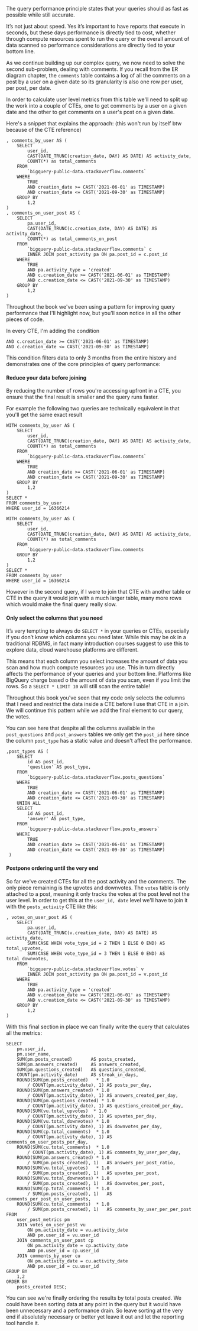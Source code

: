 The query performance principle states that your queries should as fast as possible while still accurate. 

It’s not just about speed. Yes it’s important to have reports that execute in seconds, but these days performance is directly tied to cost, whether through compute resources spent to run the query or the overall amount of data scanned so performance considerations are directly tied to your bottom line.

As we continue building up our complex query, we now need to solve the second sub-problem, dealing with comments. If you recall from the ER diagram chapter, the `comments` table contains a log of all the comments on a post by a user on a given date so its granularity is also one row per user, per post, per date.

In order to calculate user level metrics from this table we'll need to split up the work into a couple of CTEs, one to get comments by a user on a given date and the other to get comments on a user's post on a given date.

Here's a snippet that explains the approach: (this won't run by itself btw because of the CTE reference)

```
, comments_by_user AS (
    SELECT
        user_id,
        CAST(DATE_TRUNC(creation_date, DAY) AS DATE) AS activity_date,
        COUNT(*) as total_comments
    FROM
        `bigquery-public-data.stackoverflow.comments`
    WHERE
        TRUE
    	AND creation_date >= CAST('2021-06-01' as TIMESTAMP) 
    	AND creation_date <= CAST('2021-09-30' as TIMESTAMP)
	GROUP BY
        1,2
)
, comments_on_user_post AS (
	SELECT
        pa.user_id,
        CAST(DATE_TRUNC(c.creation_date, DAY) AS DATE) AS activity_date,
        COUNT(*) as total_comments_on_post
    FROM
        `bigquery-public-data.stackoverflow.comments` c
        INNER JOIN post_activity pa ON pa.post_id = c.post_id
    WHERE
        TRUE
        AND pa.activity_type = 'created'
    	AND c.creation_date >= CAST('2021-06-01' as TIMESTAMP) 
    	AND c.creation_date <= CAST('2021-09-30' as TIMESTAMP)
	GROUP BY
        1,2
)
```

Throughout the book we've been using a pattern for improving query performance that I'll highlight now, but you'll soon notice in all the other pieces of code.

In every CTE, I'm adding the condition
```
AND c.creation_date >= CAST('2021-06-01' as TIMESTAMP) 
AND c.creation_date <= CAST('2021-09-30' as TIMESTAMP)
```

This condition filters data to only 3 months from the entire history and demonstrates one of the core principles of query performance:

#### Reduce your data before joining
By reducing the number of rows you're accessing upfront in a CTE, you ensure that the final result is smaller and the query runs faster.

For example the following two queries are technically equivalent in that you'll get the same exact result
```
WITH comments_by_user AS (
    SELECT
        user_id,
        CAST(DATE_TRUNC(creation_date, DAY) AS DATE) AS activity_date,
        COUNT(*) as total_comments
    FROM
        `bigquery-public-data.stackoverflow.comments`
    WHERE
        TRUE
    	AND creation_date >= CAST('2021-06-01' as TIMESTAMP) 
    	AND creation_date <= CAST('2021-09-30' as TIMESTAMP)
	GROUP BY
        1,2
)
SELECT *
FROM comments_by_user 
WHERE user_id = 16366214
```

```
WITH comments_by_user AS (
    SELECT
        user_id,
        CAST(DATE_TRUNC(creation_date, DAY) AS DATE) AS activity_date,
        COUNT(*) as total_comments
    FROM
        `bigquery-public-data.stackoverflow.comments
	GROUP BY
        1,2
)
SELECT *
FROM comments_by_user 
WHERE user_id = 16366214
```

However in the second query, if I were to join that CTE with another table or CTE in the query it would join with a much larger table, many more rows which would make the final query really slow.

#### Only select the columns that you need
It’s very tempting to always do `SELECT *` in your queries or CTEs, especially if you don’t know which columns you need later. While this may be ok in a traditional RDBMS, in fact many introduction courses suggest to use this to explore data, cloud warehouse platforms are different.

This means that each column you select increases the amount of data you scan and how much compute resources you use. This in turn directly affects the performance of your queries and your bottom line. Platforms like BigQuery charge based o the amount of data you scan, even if you limit the rows. So a `SELECT * LIMIT 10` will still scan the entire table!

Throughout this book you've seen that my code only selects the columns that I need and restrict the data inside a CTE before I use that CTE in a join. We will continue this pattern while we add the final element to our query, the votes.

You can see here that despite all the columns available in the `post_questions` and `post_answers` tables we only get the `post_id` here since the column `post_type` has a static value and doesn't affect the performance. 
```
,post_types AS (
    SELECT
		id AS post_id,
        'question' AS post_type,
    FROM
        `bigquery-public-data.stackoverflow.posts_questions`
    WHERE
        TRUE
    	AND creation_date >= CAST('2021-06-01' as TIMESTAMP) 
    	AND creation_date <= CAST('2021-09-30' as TIMESTAMP)
    UNION ALL
    SELECT
        id AS post_id,
        'answer' AS post_type,
    FROM
        `bigquery-public-data.stackoverflow.posts_answers`
    WHERE
        TRUE
    	AND creation_date >= CAST('2021-06-01' as TIMESTAMP) 
    	AND creation_date <= CAST('2021-09-30' as TIMESTAMP)
 )
 ```
#### Postpone ordering until the very end
So far we've created CTEs for all the post activity and the comments. The only piece remaining is the upvotes and downvotes. The `votes` table is only attached to a post, meaning it only tracks the votes at the post level not the user level. In order to get this at the `user_id, date` level we'll have to join it with the `posts_activity` CTE like this:
```
, votes_on_user_post AS (
  	SELECT
        pa.user_id,
        CAST(DATE_TRUNC(v.creation_date, DAY) AS DATE) AS activity_date,
        SUM(CASE WHEN vote_type_id = 2 THEN 1 ELSE 0 END) AS total_upvotes,
        SUM(CASE WHEN vote_type_id = 3 THEN 1 ELSE 0 END) AS total_downvotes,
    FROM
        `bigquery-public-data.stackoverflow.votes` v
        INNER JOIN post_activity pa ON pa.post_id = v.post_id
    WHERE
        TRUE
        AND pa.activity_type = 'created'
    	AND v.creation_date >= CAST('2021-06-01' as TIMESTAMP) 
    	AND v.creation_date <= CAST('2021-09-30' as TIMESTAMP)
	GROUP BY
        1,2
)
```

With this final section in place we can finally write the query that calculates all the metrics:
```
SELECT
    pm.user_id,
    pm.user_name,
    SUM(pm.posts_created)     	AS posts_created,
    SUM(pm.answers_created) 	AS answers_created,
    SUM(pm.questions_created)	AS questions_created,
    COUNT(pm.activity_date) 	AS streak_in_days,
    ROUND(SUM(pm.posts_created)	  * 1.0 
        / COUNT(pm.activity_date), 1) AS posts_per_day,
    ROUND(SUM(pm.answers_created) * 1.0
        / COUNT(pm.activity_date), 1) AS answers_created_per_day,
    ROUND(SUM(pm.questions_created) * 1.0
        / COUNT(pm.activity_date), 1) AS questions_created_per_day,
    ROUND(SUM(vu.total_upvotes)  * 1.0 
        / COUNT(pm.activity_date), 1) AS upvotes_per_day,
    ROUND(SUM(vu.total_downvotes) * 1.0 
        / COUNT(pm.activity_date), 1) AS downvotes_per_day,
    ROUND(SUM(cp.total_comments)  * 1.0 
        / COUNT(pm.activity_date), 1) AS comments_on_user_posts_per_day,
    ROUND(SUM(cu.total_comments)  * 1.0 
        / COUNT(pm.activity_date), 1) AS comments_by_user_per_day,
    ROUND(SUM(pm.answers_created) * 1.0 
        / SUM(pm.posts_created), 1)   AS answers_per_post_ratio,
    ROUND(SUM(vu.total_upvotes)   * 1.0 
        / SUM(pm.posts_created), 1)   AS upvotes_per_post,
    ROUND(SUM(vu.total_downvotes) * 1.0 
        / SUM(pm.posts_created), 1)   AS downvotes_per_post,
    ROUND(SUM(cp.total_comments)  * 1.0 
        / SUM(pm.posts_created), 1)   AS comments_per_post_on_user_posts,
    ROUND(SUM(cu.total_comments)  * 1.0 
        / SUM(pm.posts_created), 1)   AS comments_by_user_per_per_post
FROM
    user_post_metrics pm
    JOIN votes_on_user_post vu
        ON pm.activity_date = vu.activity_date
        AND pm.user_id = vu.user_id
    JOIN comments_on_user_post cp 
        ON pm.activity_date = cp.activity_date
        AND pm.user_id = cp.user_id
    JOIN comments_by_user cu
        ON pm.activity_date = cu.activity_date
        AND pm.user_id = cu.user_id
GROUP BY
	1,2
ORDER BY 
	posts_created DESC;
```

You can see we're finally ordering the results by total posts created. We could have been sorting data at any point in the query but it would have been unnecessary and a performance drain. So leave sorting at the very end if absolutely necessary or better yet leave it out and let the reporting tool handle it.